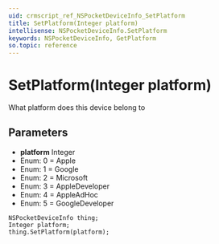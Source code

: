 ```yaml
---
uid: crmscript_ref_NSPocketDeviceInfo_SetPlatform
title: SetPlatform(Integer platform)
intellisense: NSPocketDeviceInfo.SetPlatform
keywords: NSPocketDeviceInfo, GetPlatform
so.topic: reference
---
```


# SetPlatform(Integer platform)

What platform does this device belong to

## Parameters

* **platform** Integer
* Enum: 0 = Apple
* Enum: 1 = Google
* Enum: 2 = Microsoft
* Enum: 3 = AppleDeveloper
* Enum: 4 = AppleAdHoc
* Enum: 5 = GoogleDeveloper

```crmscript
NSPocketDeviceInfo thing;
Integer platform;
thing.SetPlatform(platform);
```

